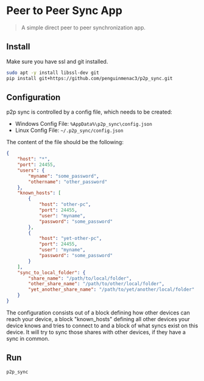 # Peer to Peer Sync App

> A simple direct peer to peer synchronization app.


## Install

Make sure you have ssl and git installed.
```bash
sudo apt -y install libssl-dev git
pip install git+https://github.com/penguinmenac3/p2p_sync.git
```

## Configuration

p2p sync is controlled by a config file, which needs to be created:

* Windows Config File: `%AppData%\p2p_sync\config.json`
* Linux Config File: `~/.p2p_sync/config.json`

The content of the file should be the following:

```json
{
    "host": "*",
    "port": 24455,
    "users": {
        "myname": "some_password",
        "othername": "other_password"
    },
    "known_hosts": [
        {
            "host": "other-pc",
            "port": 24455,
            "user": "myname",
            "password": "some_password"
        },
        {
            "host": "yet-other-pc",
            "port": 24455,
            "user": "myname",
            "password": "some_password"
        }
    ],
    "sync_to_local_folder": {
        "share_name": "/path/to/local/folder",
        "other_share_name": "/path/to/other/local/folder",
        "yet_another_share_name": "/path/to/yet/another/local/folder"
    }
}
```

The configuration consists out of a block defining how other devices can reach your device, a block "known_hosts" defining all other devices your device knows and tries to connect to and a block of what syncs exist on this device. It will try to sync those shares with other devices, if they have a sync in common.

## Run

```bash
p2p_sync
```
